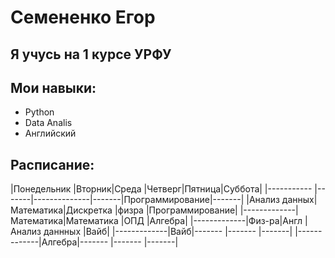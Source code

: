 # Семененко Егор
## Я учусь на 1 курсе УРФУ
## Мои навыки:
* Python
* Data Analis
* Английский
## Расписание:
|Понедельник  |Вторник|Среда          |Четверг|Пятница|Суббота|
|-----------  |-------|--------------|-------|Программирование|-------|
|Анализ данных|Математика|Дискретка  |физра        |Программирование|
|-------------|Математика|Математика |ОПД        |Алгебра|
|-------------|Физ-ра|Англ       |Анализ даннных      |Вайб|
|-------------|Вайб|-------          |-------        |-------|
|-------------|Алгебра|-------       |-------        |-------|
